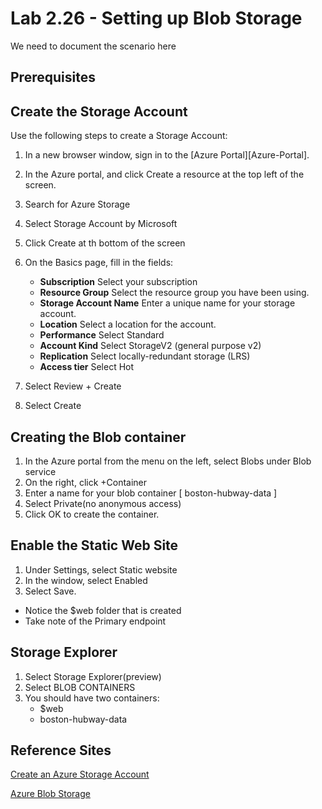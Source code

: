 # Lab 2.26 - Setting up Blob Storage
We need to document the scenario here


## Prerequisites


## Create the Storage Account


Use the following steps to create a Storage Account:    

1. In a new browser window, sign in to the [Azure Portal][Azure-Portal].

2. In the Azure portal, and click Create a resource at the top left of the screen.
3. Search for Azure Storage
4. Select Storage Account by Microsoft
5. Click Create at th bottom of the screen
6. On the Basics page, fill in the fields:
   * **Subscription** Select your subscription
   * **Resource Group** Select the resource group you have been using.
   * **Storage Account Name** Enter a unique name for your storage account.
   * **Location** Select a location for the account.
   * **Performance** Select Standard
   * **Account Kind** Select StorageV2 (general purpose v2)
   * **Replication** Select locally-redundant storage (LRS)
   * **Access tier** Select Hot
7. Select Review + Create 
8. Select Create 

## Creating the Blob container
1. In the Azure portal from the menu on the left, select Blobs under Blob service
2. On the right, click +Container
3. Enter a name for your blob container [ boston-hubway-data ]
4. Select Private(no anonymous access)
5. Click OK to create the container.

## Enable the Static Web Site
1.  Under Settings, select Static website
2.  In the window, select Enabled
3.  Select Save.
   * Notice the $web folder that is created
   * Take note of the Primary endpoint

## Storage Explorer
1.  Select Storage Explorer(preview)
2.  Select BLOB CONTAINERS
3. You should have two containers:
   * $web
   * boston-hubway-data 


## Reference Sites

[Create an Azure Storage Account][CreateAccount]

[Azure Blob Storage][BlobStg]



[BlobStg]: https://azure.microsoft.com/en-us/services/storage/blobs/

[CreateAccount]: https://docs.microsoft.com/en-us/azure/storage/common/storage-quickstart-create-account?toc=%2Fazure%2Fstorage%2Fblobs%2Ftoc.json&tabs=azure-portal
